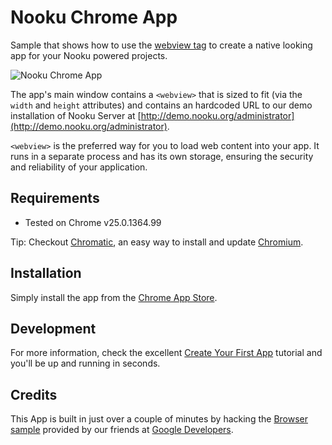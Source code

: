 # Nooku Chrome App

Sample that shows how to use the [webview tag](http://developer.chrome.com/trunk/apps/app_external.html#webview) to create a native looking app for your Nooku powered projects.

![Nooku Chrome App](https://raw.github.com/nooku/nooku-chrome-app/master/screenshots/1280x800.png)

The app's main window contains a `<webview>` that is sized to fit (via the `width` and `height` attributes) and contains an hardcoded URL to our demo installation of Nooku Server at [http://demo.nooku.org/administrator](http://demo.nooku.org/administrator).

`<webview>` is the preferred way for you to load web content into your app. It runs in a separate process and has its own storage, ensuring the security and reliability of your application.

## Requirements

* Tested on Chrome v25.0.1364.99

Tip: Checkout [Chromatic](http://mrgeckosmedia.com/applications/info/Chromatic), an easy way to install and update [Chromium](http://www.chromium.org/getting-involved/download-chromium).


## Installation

Simply install the app from the [Chrome App Store](https://chrome.google.com/webstore/detail/nooku/pbkhaabnfdganaandeonchcbjcbbohdd).

## Development

For more information, check the excellent [Create Your First App](http://developer.chrome.com/trunk/apps/first_app.html) tutorial and you'll be up and running in seconds.

## Credits

This App is built in just over a couple of minutes by hacking the [Browser sample](http://developer.chrome.com/apps/samples.html) provided by our friends at [Google Developers](http://developer.chrome.com/trunk/apps/about_apps.html).
